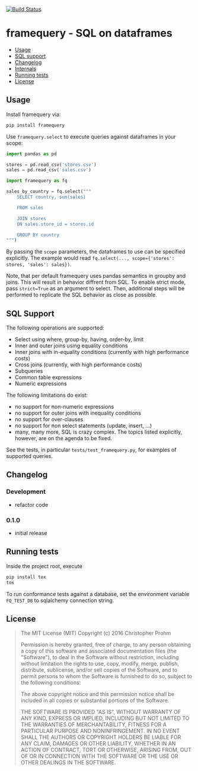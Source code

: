 [![Build Status](https://api.travis-ci.org/chmp/framequery.svg?branch=master)](https://travis-ci.org/chmp/framequery)

# framequery - SQL on dataframes

- [Usage](#usage)
- [SQL support](#sql-support)
- [Changelog](#changelog)
- [Internals](#internal)
- [Running tests](#running-tests)
- [License](#license)

## Usage

Install framequery via:

```bash
pip install framequery
```

Use `framequery.select` to execute queries against dataframes in your scope:

```python
import pandas as pd

stores = pd.read_csv('stores.csv')
sales = pd.read_csv('sales.csv')

import framequery as fq

sales_by_country = fq.select("""
    SELECT country, sum(sales)

    FROM sales

    JOIN stores
    ON sales.store_id = stores.id

    GROUP BY country
""")
```

By passing the `scope` parameters, the dataframes to use can be specified
explicitly. The example would read
`fq.select(..., scope={'stores': stores, 'sales': sales})`.

Note, that per default framequery uses pandas semantics in groupby and joins.
This will result in behavior diffrent from SQL. To enable strict mode, pass
`strict=True` as an argument to select. Then, additional steps will be performed
to replicate the SQL behavior as close as possible.

## SQL Support

The following operations are supported:

- Select using where, group-by, having, order-by, limit
- Inner and outer joins using equality conditions
- Inner joins with in-equality conditions (currently with high performance
  costs)
- Cross joins (currently, with high performance costs)
- Subqueries
- Common table expressions
- Numeric expressions

The following limitations do exist:

- no support for non-numeric expressions
- no support for outer joins with inequality conditions
- no support for over-clauses
- no support for non select statements (update, insert, ...)
- many, many more, SQL is crazy complex. The topics listed explicitly, however,
  are on the agenda to be fixed.

See the tests, in particular `tests/test_framequery.py`, for examples of
supported queries.

## Changelog

### Development

- refactor code

### 0.1.0

- initial release

## Running tests

Inside the project root, execute

```bash
pip install tox
tox
```

To run conformance tests against a database, set the environment variable 
`FQ_TEST_DB` to sqlalchemy connection string.

## License

>  The MIT License (MIT)
>  Copyright (c) 2016 Christopher Prohm
>
>  Permission is hereby granted, free of charge, to any person obtaining a copy
>  of this software and associated documentation files (the "Software"), to
>  deal in the Software without restriction, including without limitation the
>  rights to use, copy, modify, merge, publish, distribute, sublicense, and/or
>  sell copies of the Software, and to permit persons to whom the Software is
>  furnished to do so, subject to the following conditions:
>
>  The above copyright notice and this permission notice shall be included in
>  all copies or substantial portions of the Software.
>
>  THE SOFTWARE IS PROVIDED "AS IS", WITHOUT WARRANTY OF ANY KIND, EXPRESS OR
>  IMPLIED, INCLUDING BUT NOT LIMITED TO THE WARRANTIES OF MERCHANTABILITY,
>  FITNESS FOR A PARTICULAR PURPOSE AND NONINFRINGEMENT. IN NO EVENT SHALL THE
>  AUTHORS OR COPYRIGHT HOLDERS BE LIABLE FOR ANY CLAIM, DAMAGES OR OTHER
>  LIABILITY, WHETHER IN AN ACTION OF CONTRACT, TORT OR OTHERWISE, ARISING
>  FROM, OUT OF OR IN CONNECTION WITH THE SOFTWARE OR THE USE OR OTHER
>  DEALINGS IN THE SOFTWARE.
